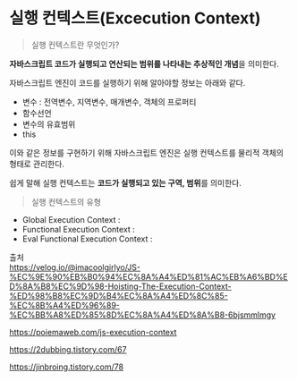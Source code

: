 # **실행 컨텍스트(Excecution Context)**
>실행 컨텍스트란 무엇인가?

**자바스크립트 코드가 실행되고 연산되는 범위를 나타내는 추상적인 개념**을 의미한다.

자바스크립트 엔진이 코드를 실행하기 위해 알아야할 정보는 아래와 같다.

- 변수 : 전역변수, 지역변수, 매개변수, 객체의 프로퍼티
- 함수선언
- 변수의 유효범위
- this

이와 같은 정보를 구현하기 위해 자바스크립트 엔진은 실행 컨텍스트를 물리적 객체의 형태로 관리한다.

쉽게 말해 실행 컨텍스트는 **코드가 실행되고 있는 구역, 범위**를 의미한다.

>실행 컨텍스트의 유형

- Global Execution Context :
- Functional Execution Context :
- Eval Functional Execution Context :

출처<br>
https://velog.io/@imacoolgirlyo/JS-%EC%9E%90%EB%B0%94%EC%8A%A4%ED%81%AC%EB%A6%BD%ED%8A%B8%EC%9D%98-Hoisting-The-Execution-Context-%ED%98%B8%EC%9D%B4%EC%8A%A4%ED%8C%85-%EC%8B%A4%ED%96%89-%EC%BB%A8%ED%85%8D%EC%8A%A4%ED%8A%B8-6bjsmmlmgy
<br>

https://poiemaweb.com/js-execution-context
<br>

https://2dubbing.tistory.com/67
<br>

https://jinbroing.tistory.com/78